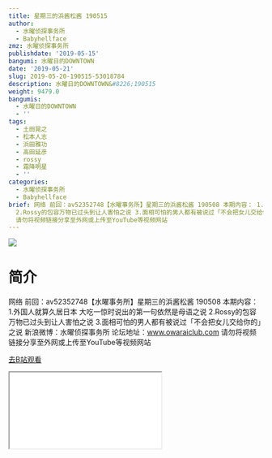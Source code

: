 ```yaml
---
title: 星期三的浜酱松酱 190515
author:
  - 水曜侦探事务所
  - Babyhellface
zmz: 水曜侦探事务所
publishdate: '2019-05-15'
bangumi: 水曜日的DOWNTOWN
date: '2019-05-21'
slug: 2019-05-20-190515-53018784
description: 水曜日的DOWNTOWN&#8226;190515
weight: 9479.0
bangumis:
  - 水曜日的DOWNTOWN
  - ''
tags:
  - 土田晃之
  - 松本人志
  - 浜田雅功
  - 高田延彦
  - rossy
  - 霜降明星
  - ''
categories:
  - 水曜侦探事务所
  - Babyhellface
brief: 网络 前回：av52352748【水曜事务所】星期三的浜酱松酱 190508 本期内容： 1.外国人就算久居日本 大吃一惊时说出的第一句依然是母语之说
  2.Rossy的包容万物已过头到让人害怕之说 3.面相可怕的男人都有被说过「不会把女儿交给你的」之说 新浪微博：水曜侦探事务所 论坛地址：www.owaraiclub.com
  请勿将视频链接分享至外网或上传至YouTube等视频网站
---
```

![](https://raw.githubusercontent.com/tcgriffith/owaraisite/master/static/tmpimg/545d1ee1a3ccb9a70ae609fb80babe55d9c60f70.jpg.480.jpg)
# 简介  
网络
前回：av52352748【水曜事务所】星期三的浜酱松酱 190508
本期内容：
1.外国人就算久居日本 大吃一惊时说出的第一句依然是母语之说
2.Rossy的包容万物已过头到让人害怕之说
3.面相可怕的男人都有被说过「不会把女儿交给你的」之说
新浪微博：水曜侦探事务所 论坛地址：www.owaraiclub.com
请勿将视频链接分享至外网或上传至YouTube等视频网站  

[去B站观看](https://www.bilibili.com/video/av53018784/)
<div class ="resp-container"><iframe class="testiframe" src="//player.bilibili.com/player.html?aid=53018784"", scrolling="no", allowfullscreen="true" > </iframe></div> 
